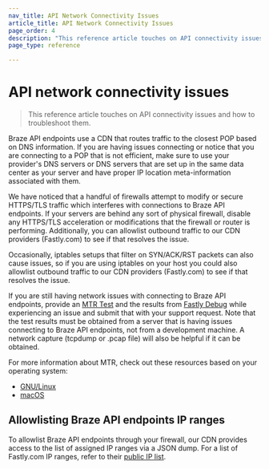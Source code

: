 ```yaml
---
nav_title: API Network Connectivity Issues
article_title: API Network Connectivity Issues
page_order: 4
description: "This reference article touches on API connectivity issues and how to troubleshoot them." 
page_type: reference

---
```


# API network connectivity issues

> This reference article touches on API connectivity issues and how to troubleshoot them. 

Braze API endpoints use a CDN that routes traffic to the closest POP based on DNS information.  If you are having issues connecting or notice that you are connecting to a POP that is not efficient, make sure to use your provider's DNS servers or DNS servers that are set up in the same data center as your server and have proper IP location meta-information associated with them.

We have noticed that a handful of firewalls attempt to modify or secure HTTPS/TLS traffic which interferes with connections to Braze API endpoints. If your servers are behind any sort of physical firewall, disable any HTTPS/TLS acceleration or modifications that the firewall or router is performing. Additionally, you can allowlist outbound traffic to our CDN providers (Fastly.com) to see if that resolves the issue.

Occasionally, iptables setups that filter on SYN/ACK/RST packets can also cause issues, so if you are using iptables on your host you could also allowlist outbound traffic to our CDN providers (Fastly.com) to see if that resolves the issue.

If you are still having network issues with connecting to Braze API endpoints, provide an [MTR Test][1] and the results from [Fastly Debug][2] while experiencing an issue and submit that with your support request. Note that the test results must be obtained from a server that is having issues connecting to Braze API endpoints, not from a development machine. A network capture (tcpdump or .pcap file) will also be helpful if it can be obtained.

For more information about MTR, check out these resources based on your operating system:

- [GNU/Linux][4]
- [macOS][5]

## Allowlisting Braze API endpoints IP ranges

To allowlist Braze API endpoints through your firewall, our CDN provides access to the list of assigned IP ranges via a JSON dump. For a list of Fastly.com IP ranges, refer to their [public IP list][3].

[1]: https://www.privateinternetaccess.com/helpdesk/kb/articles/what-is-an-mtr-test-and-how-do-i-run-one-2
[2]: http://www.fastly-debug.com/
[3]: https://api.fastly.com/public-ip-list
[4]: https://www.digitalocean.com/community/tutorials/how-to-use-traceroute-and-mtr-to-diagnose-network-issues
[5]: https://formulae.brew.sh/formula/mtr
